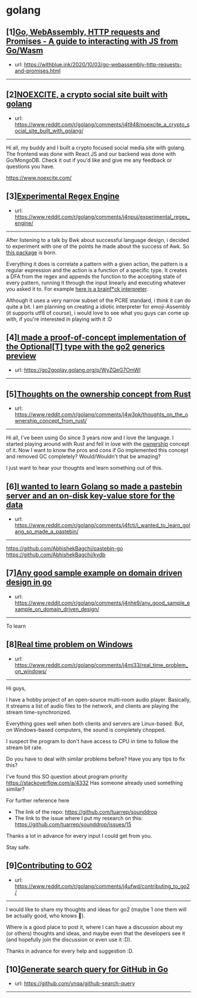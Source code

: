 # golang
## [1][Go, WebAssembly, HTTP requests and Promises - A guide to interacting with JS from Go/Wasm](https://www.reddit.com/r/golang/comments/j4lz94/go_webassembly_http_requests_and_promises_a_guide/)
- url: https://withblue.ink/2020/10/03/go-webassembly-http-requests-and-promises.html
---

## [2][NOEXCITE, a crypto social site built with golang](https://www.reddit.com/r/golang/comments/j4t948/noexcite_a_crypto_social_site_built_with_golang/)
- url: https://www.reddit.com/r/golang/comments/j4t948/noexcite_a_crypto_social_site_built_with_golang/
---
Hi all, my buddy and I built a crypto focused social media site with golang. The frontend was done with React JS and our backend was done with Go/MongoDB.  Check it out if you'd like and give me any feedback or questions you have.

https://www.noexcite.com/
## [3][Experimental Regex Engine](https://www.reddit.com/r/golang/comments/j4npuj/experimental_regex_engine/)
- url: https://www.reddit.com/r/golang/comments/j4npuj/experimental_regex_engine/
---
After listening to a talk by Bwk about successful language design, i decided to experiment with one of the points he made about the success of Awk. So [this package](https://github.com/kazhmir/ATA) is born.  


Everything it does is correlate a pattern with a given action, the pattern is a regular expression and the action is a function of a specific type. It creates a DFA from the regex and appends the function to the accepting state of every pattern, running it through the input linearly and executing whatever you asked it to. For example [here is a brainf\*ck interpreter](https://github.com/kazhmir/ATA/blob/master/docs/examples/bfinterpreter.go).  


Although it uses a very narrow subset of the PCRE standard, i think it can do quite a bit. I am planning on creating a idiotic interpreter for emoji-Assembly (it supports utf8 of course), i would love to see what you guys can come up with, if you're interested in playing with it :D
## [4][I made a proof-of-concept implementation of the Optional[T] type with the go2 generics preview](https://www.reddit.com/r/golang/comments/j4f6ib/i_made_a_proofofconcept_implementation_of_the/)
- url: https://go2goplay.golang.org/p/WyZQeG7OmWI
---

## [5][Thoughts on the ownership concept from Rust](https://www.reddit.com/r/golang/comments/j4w3pk/thoughts_on_the_ownership_concept_from_rust/)
- url: https://www.reddit.com/r/golang/comments/j4w3pk/thoughts_on_the_ownership_concept_from_rust/
---
Hi all, I've been using Go since 3 years now and I love the language. I started playing around with Rust and fell in love with the [ownership](https://doc.rust-lang.org/book/ch04-01-what-is-ownership.html) concept of it. Now I want to know the pros and cons if Go implemented this concept and removed GC completely? Would/Wouldn't that be amazing?

I just want to hear your thoughts and learn something out of this.
## [6][I wanted to learn Golang so made a pastebin server and an on-disk key-value store for the data](https://www.reddit.com/r/golang/comments/j4fcti/i_wanted_to_learn_golang_so_made_a_pastebin/)
- url: https://www.reddit.com/r/golang/comments/j4fcti/i_wanted_to_learn_golang_so_made_a_pastebin/
---
https://github.com/AbhishekBagchi/pastebin-go
https://github.com/AbhishekBagchi/kvdb
## [7][Any good sample example on domain driven design in go](https://www.reddit.com/r/golang/comments/j4nhe9/any_good_sample_example_on_domain_driven_design/)
- url: https://www.reddit.com/r/golang/comments/j4nhe9/any_good_sample_example_on_domain_driven_design/
---
To learn
## [8][Real time problem on Windows](https://www.reddit.com/r/golang/comments/j4mj33/real_time_problem_on_windows/)
- url: https://www.reddit.com/r/golang/comments/j4mj33/real_time_problem_on_windows/
---

Hi guys,

I have a hobby project of an open-source multi-room audio player.
Basically, it streams a list of audio files to the network, and clients are playing the stream time-synchronized.

Everything goes well when both clients and servers are Linux-based. But, on Windows-based computers, the sound is completely chopped.

I suspect the program to don't have access to CPU in time to follow the stream bit rate.

Do you have to deal with similar problems before? Have you any tips to fix this?

I've found this SO question about program priority https://stackoverflow.com/a/4332
Has someone already used something similar?

For further reference here
- The link of the repo: https://github.com/tuarrep/sounddrop
- The link to the issue where I put my research on this: https://github.com/tuarrep/sounddrop/issues/15

Thanks a lot in advance for every input I could get from you.

Stay safe.
## [9][Contributing to GO2](https://www.reddit.com/r/golang/comments/j4ufwd/contributing_to_go2/)
- url: https://www.reddit.com/r/golang/comments/j4ufwd/contributing_to_go2/
---
I would like to share my thoughts and ideas for go2 (maybe 1 one them will be actually good, who knows 🤷).

Where is a good place to post it, where I can have a discussion about my (or others) thoughts and ideas, and maybe even that the developers see it (and hopefully join the discussion or even use it :D).

Thanks in advance for every help and suggestion :D.
## [10][Generate search query for GitHub in Go](https://www.reddit.com/r/golang/comments/j4k117/generate_search_query_for_github_in_go/)
- url: https://github.com/ynqa/github-search-query
---

